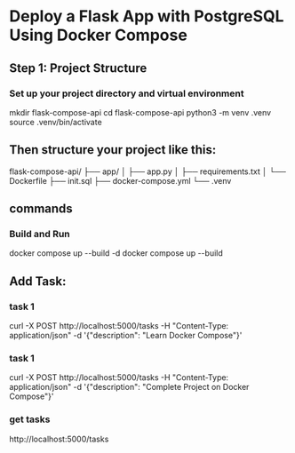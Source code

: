 # Deploy a Flask App with PostgreSQL Using Docker Compose

## Step 1: Project Structure
### Set up your project directory and virtual environment
mkdir flask-compose-api
cd flask-compose-api
python3 -m venv .venv
source .venv/bin/activate

## Then structure your project like this:
flask-compose-api/
├── app/
│   ├── app.py
│   ├── requirements.txt
│   └── Dockerfile
├── init.sql
├── docker-compose.yml
└── .venv


## commands
### Build and Run
docker compose up --build -d
docker compose up --build

## Add Task:
### task 1
curl -X POST http://localhost:5000/tasks -H "Content-Type: application/json" -d '{"description": "Learn Docker Compose"}'

### task 1
curl -X POST http://localhost:5000/tasks -H "Content-Type: application/json" -d '{"description": "Complete Project on Docker Compose"}'

### get tasks
http://localhost:5000/tasks

